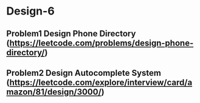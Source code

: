 # Design-6

## Problem1 Design Phone Directory (https://leetcode.com/problems/design-phone-directory/)

## Problem2 Design Autocomplete System (https://leetcode.com/explore/interview/card/amazon/81/design/3000/)
